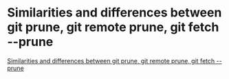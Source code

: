 # Similarities and differences between git prune, git remote prune, git fetch --prune
[Similarities and differences between git prune, git remote prune, git fetch --prune](https://aiwithcloud.com/2022/09/15/similarities_and_differences_between_git_prune_git_remote_prune_git_fetch___prune/)